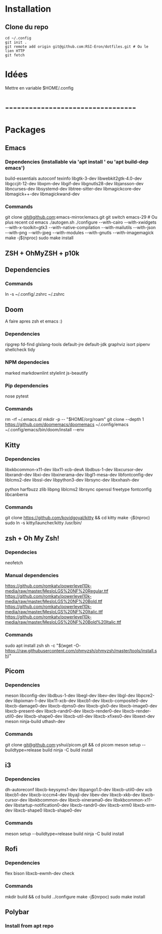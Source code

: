 # Installation

## Clone du repo
```
cd ~/.config
git init .
git remote add origin git@github.com:RSI-Eron/dotfiles.git # Ou le lien HTTP
git fetch
```


# Idées
Mettre en variable $HOME/.config


# ---------------------------------

# Packages

## Emacs

### Dependencies (installable via 'apt install <name>' ou 'apt build-dep emacs')
build-essentials
autoconf
texinfo
libgtk-3-dev
libwebkit2gtk-4.0-dev
libgccjit-12-dev
libxpm-dev
libgif-dev
libgnutls28-dev
libjansson-dev
libncurses-dev
libsystemd-dev
libtree-sitter-dev
libmagickcore-dev
libmagick++-dev
libmagickwand-dev

### Commands

git clone git@github.com:emacs-mirror/emacs.git
git switch emacs-29 # Ou plus recent
cd emacs
./autogen.sh
./configure --with-cairo --with-xwidgets --with-x-toolkit=gtk3 --with-native-compilation --with-mailutils  --with-json --with-png --with-jpeg --with-modules --with-gnutls --with-imagemagick
make -j$(nproc)
sudo make install



## ZSH + OhMyZSH + p10k

## Dependencies 

### Commands
ln -s ~/.config/.zshrc ~/.zshrc

## Doom

A faire apres zsh et emacs :)


### Dependencies
ripgrep
fd-find
glslang-tools
default-jre
default-jdk
graphviz
isort
pipenv
shellcheck
tidy


### NPM dependecies
marked
markdownlint
stylelint
js-beautify

### Pip dependencies
nose
pytest

### Commands
rm -rf ~/.emacs.d/
mkdir -p -- "$HOME/org/roam"
git clone --depth 1 https://github.com/doomemacs/doomemacs ~/.config/emacs
~/.config/emacs/bin/doom/install --env




## Kitty

### Dependencies
libxkbcommon-x11-dev
libx11-xcb-devA
libdbus-1-dev
libxcursor-dev
libxrandr-dev
libxi-dev
libxinerama-dev
libgl1-mesa-dev
libfontconfig-dev
liblcms2-dev
libssl-dev
libpython3-dev
librsync-dev
libxxhash-dev

python
harfbuzz
zlib
libpng
liblcms2
librsync
openssl
freetype
fontconfig
libcanberra


### Commands
git clone https://github.com/kovidgoyal/kitty && cd kitty
make -j$(nproc)
sudo ln -s kitty/launcher/kitty /usr/bin/


## zsh + Oh My Zsh!

### Dependecies
neofetch

### Manual dependencies
https://github.com/romkatv/powerlevel10k-media/raw/master/MesloLGS%20NF%20Regular.ttf
https://github.com/romkatv/powerlevel10k-media/raw/master/MesloLGS%20NF%20Bold.ttf
https://github.com/romkatv/powerlevel10k-media/raw/master/MesloLGS%20NF%20Italic.ttf
https://github.com/romkatv/powerlevel10k-media/raw/master/MesloLGS%20NF%20Bold%20Italic.ttf

### Commands
sudo apt install zsh
sh -c "$(wget -O- https://raw.githubusercontent.com/ohmyzsh/ohmyzsh/master/tools/install.sh)"



## Picom

### Dependencies
meson
libconfig-dev libdbus-1-dev libegl-dev libev-dev libgl-dev libpcre2-dev libpixman-1-dev libx11-xcb-dev libxcb1-dev libxcb-composite0-dev libxcb-damage0-dev libxcb-dpms0-dev libxcb-glx0-dev libxcb-image0-dev libxcb-present-dev libxcb-randr0-dev libxcb-render0-dev libxcb-render-util0-dev libxcb-shape0-dev libxcb-util-dev libxcb-xfixes0-dev libxext-dev meson ninja-build uthash-dev

### Commands
git clone git@github.com:yshui/picom.git  && cd picom
meson setup --buildtype=release build
ninja -C build install


## i3

### Dependencies
dh-autoreconf libxcb-keysyms1-dev libpango1.0-dev libxcb-util0-dev xcb libxcb1-dev libxcb-icccm4-dev libyajl-dev libev-dev libxcb-xkb-dev libxcb-cursor-dev libxkbcommon-dev libxcb-xinerama0-dev libxkbcommon-x11-dev libstartup-notification0-dev libxcb-randr0-dev libxcb-xrm0 libxcb-xrm-dev libxcb-shape0 libxcb-shape0-dev

### Commands
meson setup --buildtype=release build
ninja -C build install



## Rofi

### Dependencies
flex
bison
libxcb-ewmh-dev
check

### Commands
mkdir build && cd build
../configure
make -j$(nrpoc)
sudo make install


## Polybar

### Install from apt repo
